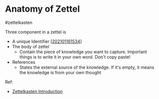 # Anatomy of Zettel
#zettelkasten 

Three component in a zettel is
- A unique Identifier [[202101161534]]
- The body of zettel
  - Contain the piece of knowledge you want to capture. Important things is to write it in your own word. Don't copy paste!
- References
  - States the external source of the knowledge. If it's empty, it means the knowledge is from your own thought



Ref:
- [Zettelkasten Introduction](https://zettelkasten.de/introduction/)

[//begin]: # "Autogenerated link references for markdown compatibility"
[202101161534]: 202101161534.md "Unique identifier of zettel"
[//end]: # "Autogenerated link references"